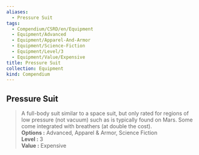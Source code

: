 ```yaml
---
aliases:
  - Pressure Suit
tags:
  - Compendium/CSRD/en/Equipment
  - Equipment/Advanced
  - Equipment/Apparel-And-Armor
  - Equipment/Science-Fiction
  - Equipment/Level/3
  - Equipment/Value/Expensive
title: Pressure Suit
collection: Equipment
kind: Compendium
---
```

## Pressure Suit  
  
>A full-body suit similar to a space suit, but only rated for regions of low pressure (not vacuum) such as is typically found on Mars. Some come integrated with breathers (at double the cost).  
> **Options :** Advanced, Apparel & Armor, Science Fiction  
> **Level :** 3  
> **Value :** Expensive